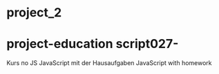 # project_2
# project-education script027-
Kurs по JS
JavaScript mit der Hausaufgaben
JavaScript with homework
